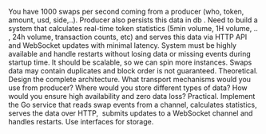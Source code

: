 You have 1000 swaps per second coming from a producer (who, token, amount, usd, side,..). Producer also persists this data in db . Need to build a system that calculates real-time token statistics (5min volume, 1H volume, .. , 24h volume, transaction counts, etc) and serves this data via HTTP API and WebSocket updates with minimal latency. System must be highly available and handle restarts without losing data or missing events during startup time. It should be scalable, so we can spin more instances. Swaps data may contain duplicates and block order is not guaranteed. Theoretical. Design the complete architecture. What transport mechanisms would you use from producer? Where would you store different types of data? How would you ensure high availability and zero data loss? Practical. Implement the Go service that reads swap events from a channel, calculates statistics, serves the data over HTTP,  submits updates to a WebSocket channel and handles restarts. Use interfaces for storage.